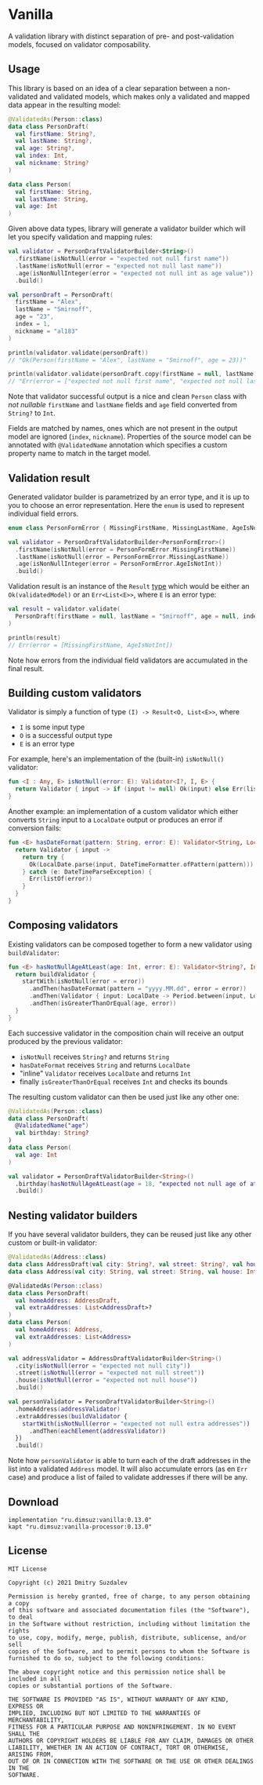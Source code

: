 # Vanilla

A validation library with distinct separation of pre- and post-validation models, focused on validator composability.

## Usage

This library is based on an idea of a clear separation between a non-validated and validated models,
which makes only a validated and mapped data appear in the resulting model:

```kotlin
@ValidatedAs(Person::class)
data class PersonDraft(
  val firstName: String?,
  val lastName: String?,
  val age: String?,
  val index: Int,
  val nickname: String?
)

data class Person(
  val firstName: String,
  val lastName: String,
  val age: Int
)
```

Given above data types, library will generate a validator builder which will let you specify validation and mapping rules:

```kotlin
val validator = PersonDraftValidatorBuilder<String>()
  .firstName(isNotNull(error = "expected not null first name"))
  .lastName(isNotNull(error = "expected not null last name"))
  .age(isNonNullInteger(error = "expected not null int as age value"))
  .build()

val personDraft = PersonDraft(
  firstName = "Alex",
  lastName = "Smirnoff",
  age = "23",
  index = 1,
  nickname = "al183"
)

println(validator.validate(personDraft))
// "Ok(Person(firstName = "Alex", lastName = "Smirnoff", age = 23))"

println(validator.validate(personDraft.copy(firstName = null, lastName = null)))
// "Err(error = ["expected not null first name", "expected not null last name"])"
```

Note that validator successful output is a nice and clean `Person` class with _not nullable_ `firstName` and `lastName`
fields and `age` field converted from `String?` to `Int`.

Fields are matched by names, ones which are not present in the output model are ignored (`index`, `nickname`).
Properties of the source model can be annotated with `@ValidatedName` annotation which specifies a custom property name
to match in the target model.

## Validation result

Generated validator builder is parametrized by an error type, and it is up to you to choose an error representation.
Here the `enum` is used to represent individual field errors.

```kotlin
enum class PersonFormError { MissingFirstName, MissingLastName, AgeIsNotInt }

val validator = PersonDraftValidatorBuilder<PersonFormError>()
  .firstName(isNotNull(error = PersonFormError.MissingFirstName))
  .lastName(isNotNull(error = PersonFormError.MissingLastName))
  .age(isNonNullInteger(error = PersonFormError.AgeIsNotInt))
  .build()
```

Validation result is an instance of the `Result` [type](https://github.com/michaelbull/kotlin-result) which would be either an `Ok(validatedModel)` or an `Err<List<E>>`,
where `E` is an error type:

```kotlin
val result = validator.validate(
  PersonDraft(firstName = null, lastName = "Smirnoff", age = null, index = 1, nickname = null)
)

println(result)
// Err(error = [MissingFirstName, AgeIsNotInt])
```

Note how errors from the individual field validators are accumulated in the final result.

## Building custom validators

Validator is simply a function of type `(I) -> Result<O, List<E>>`, where

* `I` is some input type
* `O` is a successful output type
* `E` is an error type

For example, here's an implementation of the (built-in) `isNotNull()` validator:

```kotlin
fun <I : Any, E> isNotNull(error: E): Validator<I?, I, E> {
  return Validator { input -> if (input != null) Ok(input) else Err(listOf(error)) }
}
```

Another example: an implementation of a custom validator which either converts `String` input to a `LocalDate`
output or produces an error if conversion fails:

```kotlin
fun <E> hasDateFormat(pattern: String, error: E): Validator<String, LocalDate, E> {
  return Validator { input ->
    return try {
      Ok(LocalDate.parse(input, DateTimeFormatter.ofPattern(pattern)))
    } catch (e: DateTimeParseException) {
      Err(listOf(error))
    }
  }
}
```

## Composing validators

Existing validators can be composed together to form a new validator using `buildValidator`:

```kotlin
fun <E> hasNotNullAgeAtLeast(age: Int, error: E): Validator<String?, Int, E> {
  return buildValidator {
    startWith(isNotNull(error = error))
      .andThen(hasDateFormat(pattern = "yyyy.MM.dd", error = error))
      .andThen(Validator { input: LocalDate -> Period.between(input, LocalDate.now()).years })
      .andThen(isGreaterThanOrEqual(age, error))
  }
}
```

Each successive validator in the composition chain will receive an output produced by the previous validator:

* `isNotNull` receives `String?` and returns `String`
* `hasDateFormat` receives `String` and returns `LocalDate`
* "inline" `Validator` receives `LocalDate` and returns `Int`
* finally `isGreaterThanOrEqual` receives `Int` and checks its bounds

The resulting custom validator can then be used just like any other one:

```kotlin
@ValidatedAs(Person::class)
data class PersonDraft(
  @ValidatedName("age")
  val birthday: String?
)
data class Person(
  val age: Int
)

val validator = PersonDraftValidatorBuilder<String>()
  .birthday(hasNotNullAgeAtLeast(age = 18, "expected not null age of at least 18 years old"))
  .build()
```

## Nesting validator builders

If you have several validator builders, they can be reused just like any other custom or built-in validator:

```kotlin
@ValidatedAs(Address::class)
data class AddressDraft(val city: String?, val street: String?, val house: Int?)
data class Address(val city: String, val street: String, val house: Int)

@ValidatedAs(Person::class)
data class PersonDraft(
  val homeAddress: AddressDraft,
  val extraAddresses: List<AddressDraft>?
)
data class Person(
  val homeAddress: Address,
  val extraAddresses: List<Address>
)

val addressValidator = AddressDraftValidatorBuilder<String>()
  .city(isNotNull(error = "expected not null city"))
  .street(isNotNull(error = "expected not null street"))
  .house(isNotNull(error = "expected not null house"))
  .build()

val personValidator = PersonDraftValidatorBuilder<String>()
  .homeAddress(addressValidator)
  .extraAddresses(buildValidator {
    startWith(isNotNull(error = "expected not null extra addresses"))
      .andThen(eachElement(addressValidator))
  })
  .build()
```

Note how `personValidator` is able to turn each of the draft addresses in the list into a validated `Address` model.
It will also accumulate errors (as en `Err` case) and produce a list of failed to validate addresses if there
will be any.

## Download

```
implementation "ru.dimsuz:vanilla:0.13.0"
kapt "ru.dimsuz:vanilla-processor:0.13.0"
```

## License

```
MIT License

Copyright (c) 2021 Dmitry Suzdalev

Permission is hereby granted, free of charge, to any person obtaining a copy
of this software and associated documentation files (the "Software"), to deal
in the Software without restriction, including without limitation the rights
to use, copy, modify, merge, publish, distribute, sublicense, and/or sell
copies of the Software, and to permit persons to whom the Software is
furnished to do so, subject to the following conditions:

The above copyright notice and this permission notice shall be included in all
copies or substantial portions of the Software.

THE SOFTWARE IS PROVIDED "AS IS", WITHOUT WARRANTY OF ANY KIND, EXPRESS OR
IMPLIED, INCLUDING BUT NOT LIMITED TO THE WARRANTIES OF MERCHANTABILITY,
FITNESS FOR A PARTICULAR PURPOSE AND NONINFRINGEMENT. IN NO EVENT SHALL THE
AUTHORS OR COPYRIGHT HOLDERS BE LIABLE FOR ANY CLAIM, DAMAGES OR OTHER
LIABILITY, WHETHER IN AN ACTION OF CONTRACT, TORT OR OTHERWISE, ARISING FROM,
OUT OF OR IN CONNECTION WITH THE SOFTWARE OR THE USE OR OTHER DEALINGS IN THE
SOFTWARE.
```
